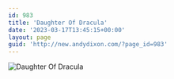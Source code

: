 ```yaml
---
id: 983
title: 'Daughter Of Dracula'
date: '2023-03-17T13:45:15+00:00'
layout: page
guid: 'http://new.andydixon.com/?page_id=983'
---
```


![Daughter Of Dracula](https://i0.wp.com/assets.g8x2.ldn.idrivee2-23.com/posters/Daughter%20Of%20Dracula%2001.jpg?w=1200&ssl=1 "Daughter Of Dracula")